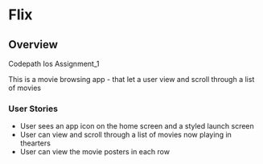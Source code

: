 # Flix

## Overview

Codepath Ios Assignment_1

This is a movie browsing app - that let a user view and scroll through a list of movies

### User Stories

* User sees an app icon on the home screen and a styled launch screen
* User can view and scroll through a list of movies now playing in thearters
* User can view the movie posters in each row


